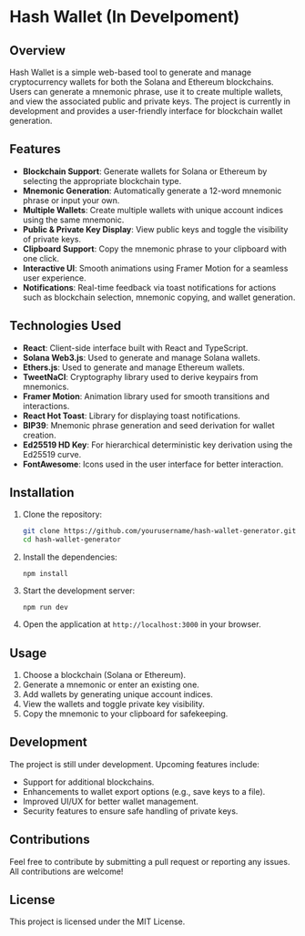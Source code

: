 
# Hash Wallet (In Develpoment)

## Overview
Hash Wallet is a simple web-based tool to generate and manage cryptocurrency wallets for both the Solana and Ethereum blockchains. Users can generate a mnemonic phrase, use it to create multiple wallets, and view the associated public and private keys. The project is currently in development and provides a user-friendly interface for blockchain wallet generation.

## Features
- **Blockchain Support**: Generate wallets for Solana or Ethereum by selecting the appropriate blockchain type.
- **Mnemonic Generation**: Automatically generate a 12-word mnemonic phrase or input your own.
- **Multiple Wallets**: Create multiple wallets with unique account indices using the same mnemonic.
- **Public & Private Key Display**: View public keys and toggle the visibility of private keys.
- **Clipboard Support**: Copy the mnemonic phrase to your clipboard with one click.
- **Interactive UI**: Smooth animations using Framer Motion for a seamless user experience.
- **Notifications**: Real-time feedback via toast notifications for actions such as blockchain selection, mnemonic copying, and wallet generation.

## Technologies Used
- **React**: Client-side interface built with React and TypeScript.
- **Solana Web3.js**: Used to generate and manage Solana wallets.
- **Ethers.js**: Used to generate and manage Ethereum wallets.
- **TweetNaCl**: Cryptography library used to derive keypairs from mnemonics.
- **Framer Motion**: Animation library used for smooth transitions and interactions.
- **React Hot Toast**: Library for displaying toast notifications.
- **BIP39**: Mnemonic phrase generation and seed derivation for wallet creation.
- **Ed25519 HD Key**: For hierarchical deterministic key derivation using the Ed25519 curve.
- **FontAwesome**: Icons used in the user interface for better interaction.

## Installation

1. Clone the repository:
   ```bash
   git clone https://github.com/yourusername/hash-wallet-generator.git
   cd hash-wallet-generator
2.  Install the dependencies:
    
    
    `npm install` 
    
3.  Start the development server:
    
    `npm run dev` 
    
4.  Open the application at `http://localhost:3000` in your browser.
    

## Usage

1.  Choose a blockchain (Solana or Ethereum).
2.  Generate a mnemonic or enter an existing one.
3.  Add wallets by generating unique account indices.
4.  View the wallets and toggle private key visibility.
5.  Copy the mnemonic to your clipboard for safekeeping.

## Development

The project is still under development. Upcoming features include:

-   Support for additional blockchains.
-   Enhancements to wallet export options (e.g., save keys to a file).
-   Improved UI/UX for better wallet management.
-   Security features to ensure safe handling of private keys.

## Contributions

Feel free to contribute by submitting a pull request or reporting any issues. All contributions are welcome!

## License

This project is licensed under the MIT License.

